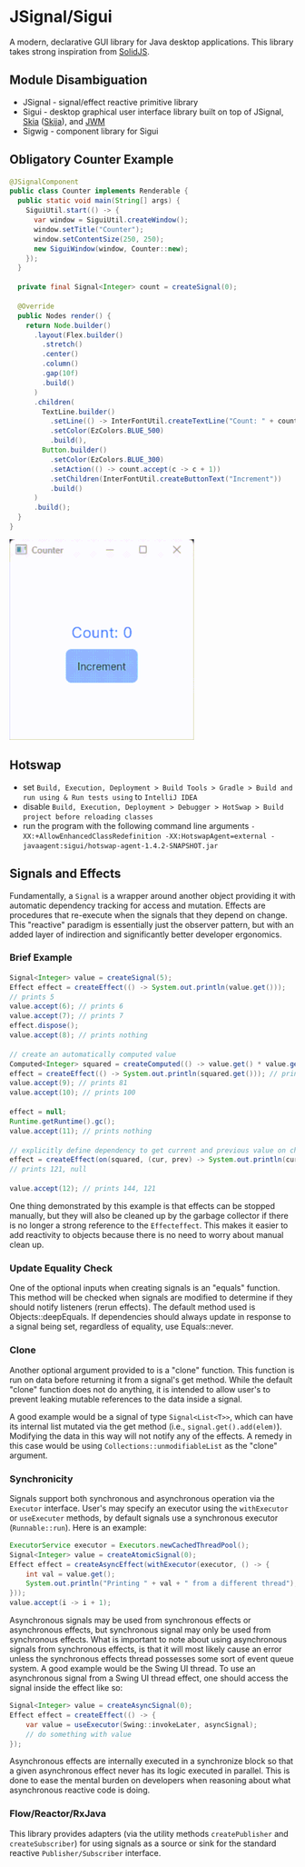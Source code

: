 # JSignal/Sigui

A modern, declarative GUI library for Java desktop applications. This library takes strong inspiration from [SolidJS](https://www.solidjs.com/).

## Module Disambiguation

- JSignal - signal/effect reactive primitive library
- Sigui - desktop graphical user interface library built on top of JSignal, [Skia](https://skia.org/) ([Skija](https://github.com/HumbleUI/Skija/)), and [JWM](https://github.com/HumbleUI/JWM)
- Sigwig - component library for Sigui

## Obligatory Counter Example

```java
@JSignalComponent
public class Counter implements Renderable {
  public static void main(String[] args) {
    SiguiUtil.start(() -> {
      var window = SiguiUtil.createWindow();
      window.setTitle("Counter");
      window.setContentSize(250, 250);
      new SiguiWindow(window, Counter::new);
    });
  }

  private final Signal<Integer> count = createSignal(0);

  @Override
  public Nodes render() {
    return Node.builder()
      .layout(Flex.builder()
        .stretch()
        .center()
        .column()
        .gap(10f)
        .build()
      )
      .children(
        TextLine.builder()
          .setLine(() -> InterFontUtil.createTextLine("Count: " + count.get(), 20f))
          .setColor(EzColors.BLUE_500)
          .build(),
        Button.builder()
          .setColor(EzColors.BLUE_300)
          .setAction(() -> count.accept(c -> c + 1))
          .setChildren(InterFontUtil.createButtonText("Increment"))
          .build()
      )
      .build();
  }
}
```

![Counter Example Screencapture](./resources/readme/counter.gif)

## Hotswap

- set `Build, Execution, Deployment > Build Tools > Gradle > Build and run using & Run tests using` to `IntelliJ IDEA`
- disable `Build, Execution, Deployment > Debugger > HotSwap > Build project before reloading classes`
- run the program with the following command line arguments `-XX:+AllowEnhancedClassRedefinition -XX:HotswapAgent=external -javaagent:sigui/hotswap-agent-1.4.2-SNAPSHOT.jar`


## Signals and Effects

Fundamentally, a `Signal` is a wrapper around another object providing it with automatic dependency tracking for access and mutation. Effects are procedures that re-execute when the signals that they depend on change. This "reactive" paradigm is essentially just the observer pattern, but with an added layer of indirection and significantly better developer ergonomics.

### Brief Example

```java
Signal<Integer> value = createSignal(5);
Effect effect = createEffect(() -> System.out.println(value.get()));
// prints 5
value.accept(6); // prints 6
value.accept(7); // prints 7
effect.dispose();
value.accept(8); // prints nothing

// create an automatically computed value
Computed<Integer> squared = createComputed(() -> value.get() * value.get());
effect = createEffect(() -> System.out.println(squared.get())); // prints 64
value.accept(9); // prints 81
value.accept(10); // prints 100

effect = null;
Runtime.getRuntime().gc();
value.accept(11); // prints nothing

// explicitly define dependency to get current and previous value on change
effect = createEffect(on(squared, (cur, prev) -> System.out.println(cur + ", " + prev)));
// prints 121, null

value.accept(12); // prints 144, 121
```

One thing demonstrated by this example is that effects can be stopped manually, but they will also be cleaned up by the garbage collector if there is no longer a strong reference to the `Effecteffect`. This makes it easier to add reactivity to objects because there is no need to worry about manual clean up.

### Update Equality Check

One of the optional inputs when creating signals is an "equals" function. This method will be checked when signals are modified to determine if they should notify listeners (rerun effects). The default method used is Objects::deepEquals. If dependencies should always update in response to a signal being set, regardless of equality, use Equals::never.

### Clone

Another optional argument provided to is a "clone" function. This function is run on data before returning it from a signal's get method. While the default "clone" function does not do anything, it is intended to allow user's to prevent leaking mutable references to the data inside a signal.

A good example would be a signal of type `Signal<List<T>>`, which can have its internal list mutated via the get method (i.e., `signal.get().add(elem)`). Modifying the data in this way will not notify any of the effects. A remedy in this case would be using `Collections::unmodifiableList` as the "clone" argument.

### Synchronicity

Signals support both synchronous and asynchronous operation via the `Executor` interface. User's may specify an executor using the `withExecutor` or `useExecuter` methods, by default signals use a synchronous executor (`Runnable::run`). Here is an example:

```java
ExecutorService executor = Executors.newCachedThreadPool();
Signal<Integer> value = createAtomicSignal(0);
Effect effect = createAsyncEffect(withExecutor(executor, () -> {
    int val = value.get();
    System.out.println("Printing " + val + " from a different thread");
}));
value.accept(i -> i + 1);
```

Asynchronous signals may be used from synchronous effects or asynchronous effects, but synchronous signal may only be used from synchronous effects. What is important to note about using asynchronous signals from synchronous effects, is that it will most likely cause an error unless the synchronous effects thread possesses some sort of event queue system. A good example would be the Swing UI thread. To use an asynchronous signal from a Swing UI thread effect, one should access the signal inside the effect like so:

```java
Signal<Integer> value = createAsyncSignal(0);
Effect effect = createEffect(() -> {
    var value = useExecutor(Swing::invokeLater, asyncSignal);
    // do something with value
});
```

Asynchronous effects are internally executed in a synchronize block so that a given asynchronous effect never has its logic executed in parallel. This is done to ease the mental burden on developers when reasoning about what asynchronous reactive code is doing.

### Flow/Reactor/RxJava

This library provides adapters (via the utility methods `createPublisher` and `createSubscriber`) for using signals as a source or sink for the standard reactive `Publisher/Subscriber` interface.
